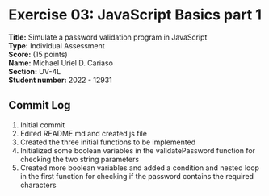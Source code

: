 # Exercise 03: JavaScript Basics part 1

**Title:** Simulate a password validation program in JavaScript <br/>
**Type:** Individual Assessment <br/>
**Score:** (15 points) <br/>
**Name:** Michael Uriel D. Cariaso <br/>
**Section:** UV-4L <br/>
**Student number:** 2022 - 12931 <br/>


## Commit Log
1. Initial commit
2. Edited README.md and created js file
3. Created the three initial functions to be implemented
4. Initialized some boolean variables in the validatePassword function for checking the two string parameters
5. Created more boolean variables and added a condition and nested loop in the first function for checking if the password contains the required characters 